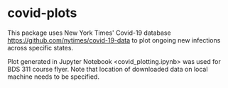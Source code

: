 # covid-plots
This package uses New York Times' Covid-19 database <https://github.com/nytimes/covid-19-data>
to plot ongoing new infections across specific states.

Plot generated in Jupyter Notebook <covid_plotting.ipynb> was used for BDS 311 course flyer. Note that location of downloaded data
on local machine needs to be specified.
